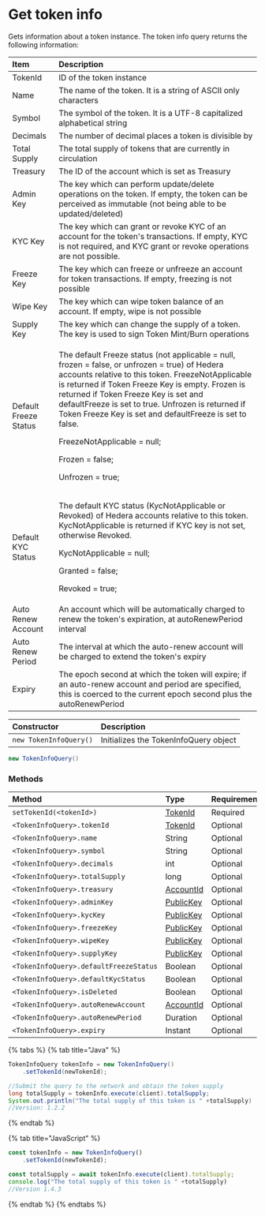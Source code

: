 # Get token info

Gets information about a token instance. The token info query returns the following information:

<table>
  <thead>
    <tr>
      <th style="text-align:left">Item</th>
      <th style="text-align:left">Description</th>
    </tr>
  </thead>
  <tbody>
    <tr>
      <td style="text-align:left">TokenId</td>
      <td style="text-align:left">ID of the token instance</td>
    </tr>
    <tr>
      <td style="text-align:left">Name</td>
      <td style="text-align:left">The name of the token. It is a string of ASCII only characters</td>
    </tr>
    <tr>
      <td style="text-align:left">Symbol</td>
      <td style="text-align:left">The symbol of the token. It is a UTF-8 capitalized alphabetical string</td>
    </tr>
    <tr>
      <td style="text-align:left">Decimals</td>
      <td style="text-align:left">The number of decimal places a token is divisible by</td>
    </tr>
    <tr>
      <td style="text-align:left">Total Supply</td>
      <td style="text-align:left">The total supply of tokens that are currently in circulation</td>
    </tr>
    <tr>
      <td style="text-align:left">Treasury</td>
      <td style="text-align:left">The ID of the account which is set as Treasury</td>
    </tr>
    <tr>
      <td style="text-align:left">Admin Key</td>
      <td style="text-align:left">The key which can perform update/delete operations on the token. If empty,
        the token can be perceived as immutable (not being able to be updated/deleted)</td>
    </tr>
    <tr>
      <td style="text-align:left">KYC Key</td>
      <td style="text-align:left">The key which can grant or revoke KYC of an account for the token&apos;s
        transactions. If empty, KYC is not required, and KYC grant or revoke operations
        are not possible.</td>
    </tr>
    <tr>
      <td style="text-align:left">Freeze Key</td>
      <td style="text-align:left">The key which can freeze or unfreeze an account for token transactions.
        If empty, freezing is not possible</td>
    </tr>
    <tr>
      <td style="text-align:left">Wipe Key</td>
      <td style="text-align:left">The key which can wipe token balance of an account. If empty, wipe is
        not possible</td>
    </tr>
    <tr>
      <td style="text-align:left">Supply Key</td>
      <td style="text-align:left">The key which can change the supply of a token. The key is used to sign
        Token Mint/Burn operations</td>
    </tr>
    <tr>
      <td style="text-align:left">Default Freeze Status</td>
      <td style="text-align:left">
        <p>The default Freeze status (not applicable = null, frozen = false, or unfrozen
          = true) of Hedera accounts relative to this token.<b> </b>FreezeNotApplicable
          is returned if Token Freeze Key is empty. Frozen is returned if Token Freeze
          Key is set and defaultFreeze is set to true. Unfrozen is returned if Token
          Freeze Key is set and defaultFreeze is set to false.</p>
        <p>FreezeNotApplicable = null;</p>
        <p>Frozen = false;</p>
        <p>Unfrozen = true;</p>
      </td>
    </tr>
    <tr>
      <td style="text-align:left">Default KYC Status</td>
      <td style="text-align:left">
        <p>The default KYC status (KycNotApplicable or Revoked) of Hedera accounts
          relative to this token. KycNotApplicable is returned if KYC key is not
          set, otherwise Revoked.</p>
        <p>KycNotApplicable = null;</p>
        <p>Granted = false;</p>
        <p>Revoked = true;</p>
      </td>
    </tr>
    <tr>
      <td style="text-align:left">Auto Renew Account</td>
      <td style="text-align:left">An account which will be automatically charged to renew the token&apos;s
        expiration, at autoRenewPeriod interval</td>
    </tr>
    <tr>
      <td style="text-align:left">Auto Renew Period</td>
      <td style="text-align:left">The interval at which the auto-renew account will be charged to extend
        the token&apos;s expiry</td>
    </tr>
    <tr>
      <td style="text-align:left">Expiry</td>
      <td style="text-align:left">The epoch second at which the token will expire; if an auto-renew account
        and period are specified, this is coerced to the current epoch second plus
        the autoRenewPeriod</td>
    </tr>
  </tbody>
</table>

| Constructor | Description |
| :--- | :--- |
| `new TokenInfoQuery()` | Initializes the TokenInfoQuery object |

```java
new TokenInfoQuery()
```

### Methods

| Method | Type | Requirement |
| :--- | :--- | :--- |
| `setTokenId(<tokenId>)` | [TokenId](token-id.md) | Required |
| `<TokenInfoQuery>.tokenId` | [TokenId](token-id.md) | Optional |
| `<TokenInfoQuery>.name` | String | Optional |
| `<TokenInfoQuery>.symbol` | String | Optional |
| `<TokenInfoQuery>.decimals` | int | Optional |
| `<TokenInfoQuery>.totalSupply` | long | Optional |
| `<TokenInfoQuery>.treasury` | [AccountId](../specialized-types.md#accountid) | Optional |
| `<TokenInfoQuery>.adminKey` | [PublicKey](../keys/) | Optional |
| `<TokenInfoQuery>.kycKey` | [PublicKey](../keys/) | Optional |
| `<TokenInfoQuery>.freezeKey` | [PublicKey](../keys/) | Optional |
| `<TokenInfoQuery>.wipeKey` | [PublicKey](../keys/) | Optional |
| `<TokenInfoQuery>.supplyKey` | [PublicKey](../keys/) | Optional |
| `<TokenInfoQuery>.defaultFreezeStatus` | Boolean | Optional |
| `<TokenInfoQuery>.defaultKycStatus` | Boolean | Optional |
| `<TokenInfoQuery>.isDeleted` | Boolean | Optional |
| `<TokenInfoQuery>.autoRenewAccount` | [AccountId](../specialized-types.md#accountid) | Optional |
| `<TokenInfoQuery>.autoRenewPeriod` | Duration | Optional |
| `<TokenInfoQuery>.expiry` | Instant | Optional |

{% tabs %}
{% tab title="Java" %}
```java
TokenInfoQuery tokenInfo = new TokenInfoQuery()
    .setTokenId(newTokenId);

//Submit the query to the network and obtain the token supply
long totalSupply = tokenInfo.execute(client).totalSupply;
System.out.println("The total supply of this token is " +totalSupply)
//Version: 1.2.2
```
{% endtab %}

{% tab title="JavaScript" %}
```javascript
const tokenInfo = new TokenInfoQuery()
    .setTokenId(newTokenId);

const totalSupply = await tokenInfo.execute(client).totalSupply;
console.log("The total supply of this token is " +totalSupply)
//Version 1.4.3
```
{% endtab %}
{% endtabs %}





